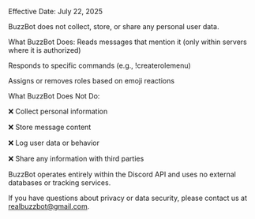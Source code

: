 Effective Date: July 22, 2025

BuzzBot does not collect, store, or share any personal user data.

What BuzzBot Does:
Reads messages that mention it (only within servers where it is authorized)

Responds to specific commands (e.g., !createrolemenu)

Assigns or removes roles based on emoji reactions

What BuzzBot Does Not Do:

❌ Collect personal information

❌ Store message content

❌ Log user data or behavior

❌ Share any information with third parties

BuzzBot operates entirely within the Discord API and uses no external databases or tracking services.

If you have questions about privacy or data security, please contact us at realbuzzbot@gmail.com.
